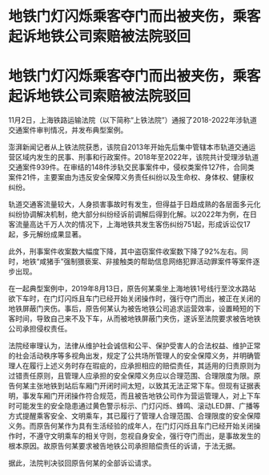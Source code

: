 # 地铁门灯闪烁乘客夺门而出被夹伤，乘客起诉地铁公司索赔被法院驳回

# 地铁门灯闪烁乘客夺门而出被夹伤，乘客起诉地铁公司索赔被法院驳回

11月2日，上海铁路运输法院（以下简称“上铁法院”）通报了2018-2022年涉轨道交通案件审判情况，并发布典型案例。

澎湃新闻记者从上铁法院获悉，该院自2013年开始先后集中管辖本市轨道交通运营区域内发生的民事、刑事和行政案件。2018年至2022年，该院共计受理涉轨道交通案件939件。在审结的148件涉轨交民事案件中，侵权类案件127件，合同类案件21件，主要案由为违反安全保障义务责任纠纷以及生命权、身体权、健康权纠纷。

轨道交通客流量较大，人身损害事故时有发生，但得益于日趋成熟的各层面多元化纠纷协调解决机制，绝大部分纠纷经诉前调解后得到化解。以2022年为例，在日客流量高达千万人次的情况下，上海地铁共发生客伤纠纷751起，形成诉讼仅17起，多元解纷成果显著。

此外，刑事案件收案数大幅度下降，其中盗窃案件收案数下降了92%左右。同时，地铁“咸猪手”强制猥亵案、非接触类的帮助信息网络犯罪活动罪案件等案件逐步出现。

在一起典型案例中，2019年8月13日，原告何某乘坐上海地铁1号线行至汶水路站欲下车时，在门灯闪烁且车门已经开始关闭操作时，强行夺门而出，被正在关闭的地铁屏蔽门夹伤。事后，原告何某认为被告地铁公司追求运营效率，设置畸短的下客时间，导致自己来不及下车，从而被地铁屏蔽门夹伤，遂诉至法院要求被告地铁公司承担侵权责任。

法院经审理认为，法律从维护社会诚信和公平、保护受害人的合法权益、维护正常的社会活动秩序等多视角出发，规定了公共场所管理人的安全保障义务，并明确管理人在履行上述义务时存在瑕疵的，应承担相应的赔偿责任，其适用的归责原则为过错责任原则，且管理人应承担的安全保障义务应以合理范围、合理限度为限。原告何某主张地铁到站后车厢门开闭时间太短，以致其无法正常下车。但现有证据表明，事发车厢门开闭操作符合规范，而且被告地铁公司作为营运管理人，对上下车时可能发生的安全隐患通过黄色警示标示、门灯闪烁、蜂鸣、滚动LED屏、广播等方式提醒乘客安全、文明乘车，其已履行了管理人合理范围、合理限度的安全保障义务。而原告何某作为具有生活经验的成年人，在门灯闪烁且车门已经开始关闭操作时，不遵守文明乘车的相关守则，忽视自身安全，强行夺门而出，是事故发生的根本原因。故原告何某要求被告地铁公司承担赔偿责任的诉请，于法无据。

据此，法院判决驳回原告何某的全部诉讼请求。

